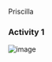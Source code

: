 Priscilla
### Activity 1
![image](https://user-images.githubusercontent.com/61913136/190832732-77167067-05f2-4936-84e7-81fc44fd44f6.png)
